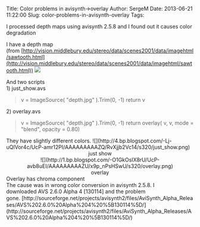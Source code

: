 Title: Color problems in avisynth->overlay
Author: SergeM
Date: 2013-06-21 11:22:00
Slug: color-problems-in-avisynth-overlay
Tags: 

I processed depth maps using avisynth 2.5.8 and I found out it causes color degradation

I have a depth map (from&nbsp;[http://vision.middlebury.edu/stereo/data/scenes2001/data/imagehtml/sawtooth.html](http://vision.middlebury.edu/stereo/data/scenes2001/data/imagehtml/sawtooth.html))
![](http://3.bp.blogspot.com/-n-jVnbn0wO4/UcP9sySRrvI/AAAAAAAAAZA/RgR0BQEkjgY/s320/depth.jpg)<div class="separator" style="clear: both; text-align: center;">
</div><div class="separator" style="clear: both; text-align: left;">And two scripts</div><div class="separator" style="clear: both; text-align: left;">1)&nbsp;just_show.avs</div><blockquote class="tr_bq">v = ImageSource( "depth.jpg" ).Trim(0, -1)
return v</blockquote>2) overlay.avs
<blockquote class="tr_bq">v = ImageSource( "depth.jpg" ).Trim(0, -1)
return overlay( v, v, mode = "blend", opacity = 0.80)&nbsp;</blockquote>
They have slightly different colors.
![](http://4.bp.blogspot.com/-Lj-uQIVor4c/UcP-amr12PI/AAAAAAAAAZQ/RvXjjb2Vc14/s320/just_show.png)<div class="separator" style="clear: both; text-align: center;">just show</div></div><div class="separator" style="clear: both; text-align: center;">![](http://1.bp.blogspot.com/-O1GkOsIX8rU/UcP-avb8uEI/AAAAAAAAAZU/x9p_nPsHSwU/s320/overlay.png)<div class="separator" style="clear: both; text-align: center;">overlay</div></div><div class="separator" style="clear: both; text-align: left;">Overlay has chroma component</div><div class="separator" style="clear: both; text-align: left;">The cause was in wrong color conversion in avisynth 2.5.8. I downloaded<span style="font-family: inherit;">&nbsp;<span style="background-color: white; line-height: 18px;">AVS 2.6.0 Alpha 4 [130114] and the problem gone.&nbsp;</span></span>[http://sourceforge.net/projects/avisynth2/files/AviSynth_Alpha_Releases/AVS%202.6.0%20Alpha%204%20%5B130114%5D/](http://sourceforge.net/projects/avisynth2/files/AviSynth_Alpha_Releases/AVS%202.6.0%20Alpha%204%20%5B130114%5D/)</div>